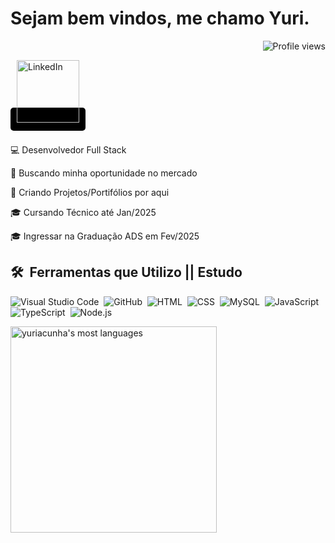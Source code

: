 <h1 align="left">Sejam bem vindos, me chamo Yuri.</h1> <p align="right"> <img src="https://komarev.com/ghpvc/?username=yuriacunha&color=blue" alt="Profile views" /> </p>
<a href="https://www.linkedin.com/in/yuri-axel-cunha-752052167/" style="background-color: black; padding: 10px; border-radius: 5px;">
  <img src="https://img.shields.io/badge/LinkedIn-0077B5?style=for-the-badge&logo=linkedin&logoColor=white&color=black" alt="LinkedIn" style="width: 100px;">
</a>
<br><br>


💻 Desenvolvedor Full Stack 

🏢 Buscando minha oportunidade no mercado 

🚧 Criando Projetos/Portifólios por aqui 

🎓 Cursando Técnico até Jan/2025 

🎓 Ingressar na Graduação ADS em Fev/2025




## 🛠️ &nbsp;Ferramentas que Utilizo || Estudo 



![Visual Studio Code](https://img.shields.io/badge/-Visual%20Studio%20Code-05122A?style=flat&logo=visual-studio-code&logoColor=007ACC)&nbsp;
![GitHub](https://img.shields.io/badge/-GitHub-05122A?style=flat&logo=github)&nbsp;
![HTML](https://img.shields.io/badge/-HTML-05122A?style=flat&logo=HTML5)&nbsp;
![CSS](https://img.shields.io/badge/-CSS-05122A?style=flat&logo=CSS3&logoColor=1572B6)&nbsp;
![MySQL](https://img.shields.io/badge/-MySQL-05122A?style=flat&logo=mysql)&nbsp;
![JavaScript](https://img.shields.io/badge/-JavaScript-05122A?style=flat&logo=javascript)&nbsp;
![TypeScript](https://img.shields.io/badge/-TypeScript-05122A?style=flat&logo=typescript)&nbsp;
![Node.js](https://img.shields.io/badge/-Node.js-05122A?style=flat&logo=node.js)&nbsp;






<!-- Status Actions GitHub
<img width="530em" src="https://github-readme-stats.vercel.app/api?username=yuriacunha&show_icons=true&theme=vision-friendly-dark" alt="yuriacunha's stats"/>
-->


<img width="330em" src="https://github-readme-stats.vercel.app/api/top-langs/?username=yuriacunha&layout=compact&theme=vision-friendly-dark" alt="yuriacunha's most languages"/>
</p>
